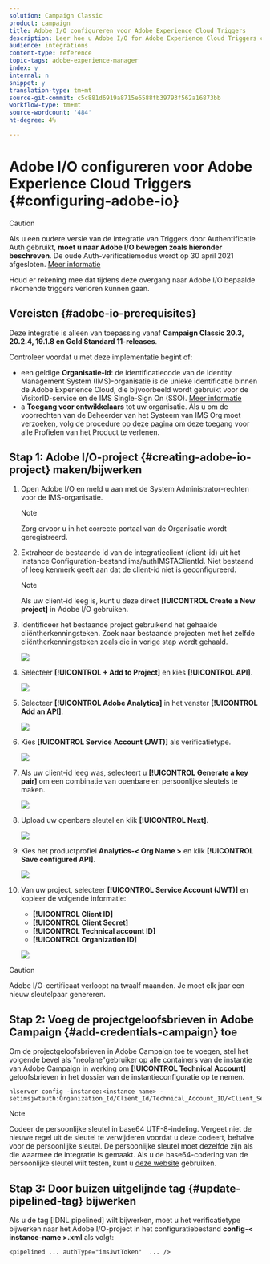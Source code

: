 ```yaml
---
solution: Campaign Classic
product: campaign
title: Adobe I/O configureren voor Adobe Experience Cloud Triggers
description: Leer hoe u Adobe I/O for Adobe Experience Cloud Triggers configureert
audience: integrations
content-type: reference
topic-tags: adobe-experience-manager
index: y
internal: n
snippet: y
translation-type: tm+mt
source-git-commit: c5c881d6919a8715e6588fb39793f562a16873bb
workflow-type: tm+mt
source-wordcount: '484'
ht-degree: 4%

---
```



# Adobe I/O configureren voor Adobe Experience Cloud Triggers {#configuring-adobe-io}

>[!CAUTION]
>
>Als u een oudere versie van de integratie van Triggers door Authentificatie Auth gebruikt, **moet u naar Adobe I/O bewegen zoals hieronder beschreven**. De oude Auth-verificatiemodus wordt op 30 april 2021 afgesloten. [Meer informatie](https://experienceleaguecommunities.adobe.com/t5/adobe-analytics-discussions/adobe-analytics-legacy-api-end-of-life-notice/td-p/385411)
>
>Houd er rekening mee dat tijdens deze overgang naar Adobe I/O bepaalde inkomende triggers verloren kunnen gaan.

## Vereisten {#adobe-io-prerequisites}

Deze integratie is alleen van toepassing vanaf **Campaign Classic 20.3, 20.2.4, 19.1.8 en Gold Standard 11-releases**.

Controleer voordat u met deze implementatie begint of:

* een geldige **Organisatie-id**: de identificatiecode van de Identity Management System (IMS)-organisatie is de unieke identificatie binnen de Adobe Experience Cloud, die bijvoorbeeld wordt gebruikt voor de VisitorID-service en de IMS Single-Sign On (SSO). [Meer informatie](https://experienceleague.adobe.com/docs/core-services/interface/manage-users-and-products/organizations.html)
* a **Toegang voor ontwikkelaars** tot uw organisatie.  Als u om de voorrechten van de Beheerder van het Systeem van IMS Org moet verzoeken, volg de procedure [op deze pagina](https://helpx.adobe.com/enterprise/admin-guide.html/enterprise/using/manage-developers.ug.html) om deze toegang voor alle Profielen van het Product te verlenen.

## Stap 1: Adobe I/O-project {#creating-adobe-io-project} maken/bijwerken

1. Open Adobe I/O en meld u aan met de System Administrator-rechten voor de IMS-organisatie.

   >[!NOTE]
   >
   > Zorg ervoor u in het correcte portaal van de Organisatie wordt geregistreerd.

1. Extraheer de bestaande id van de integratieclient (client-id) uit het Instance Configuration-bestand ims/authIMSTAClientId. Niet bestaand of leeg kenmerk geeft aan dat de client-id niet is geconfigureerd.

   >[!NOTE]
   >
   >Als uw client-id leeg is, kunt u deze direct **[!UICONTROL Create a New project]** in Adobe I/O gebruiken.

1. Identificeer het bestaande project gebruikend het gehaalde cliëntherkenningsteken. Zoek naar bestaande projecten met het zelfde cliëntherkenningsteken zoals die in vorige stap wordt gehaald.

   ![](assets/do-not-localize/adobe_io_8.png)

1. Selecteer **[!UICONTROL + Add to Project]** en kies **[!UICONTROL API]**.

   ![](assets/do-not-localize/adobe_io_1.png)

1. Selecteer **[!UICONTROL Adobe Analytics]** in het venster **[!UICONTROL Add an API]**.

   ![](assets/do-not-localize/adobe_io_2.png)

1. Kies **[!UICONTROL Service Account (JWT)]** als verificatietype.

   ![](assets/do-not-localize/adobe_io_3.png)

1. Als uw client-id leeg was, selecteert u **[!UICONTROL Generate a key pair]** om een combinatie van openbare en persoonlijke sleutels te maken.

   ![](assets/do-not-localize/adobe_io_4.png)

1. Upload uw openbare sleutel en klik **[!UICONTROL Next]**.

   ![](assets/do-not-localize/adobe_io_5.png)

1. Kies het productprofiel **Analytics-&lt; Org Name >** en klik **[!UICONTROL Save configured API]**.

   ![](assets/do-not-localize/adobe_io_6.png)

1. Van uw project, selecteer **[!UICONTROL Service Account (JWT)]** en kopieer de volgende informatie:
   * **[!UICONTROL Client ID]**
   * **[!UICONTROL Client Secret]**
   * **[!UICONTROL Technical account ID]**
   * **[!UICONTROL Organization ID]**

   ![](assets/do-not-localize/adobe_io_7.png)

>[!CAUTION]
>
>Adobe I/O-certificaat verloopt na twaalf maanden. Je moet elk jaar een nieuw sleutelpaar genereren.

## Stap 2: Voeg de projectgeloofsbrieven in Adobe Campaign {#add-credentials-campaign} toe

Om de projectgeloofsbrieven in Adobe Campaign toe te voegen, stel het volgende bevel als &quot;neolane&quot;gebruiker op alle containers van de instantie van Adobe Campaign in werking om **[!UICONTROL Technical Account]** geloofsbrieven in het dossier van de instantieconfiguratie op te nemen.

```
nlserver config -instance:<instance name> -setimsjwtauth:Organization_Id/Client_Id/Technical_Account_ID/<Client_Secret>/<Base64_encoded_Private_Key>
```

>[!NOTE]
>
>Codeer de persoonlijke sleutel in base64 UTF-8-indeling. Vergeet niet de nieuwe regel uit de sleutel te verwijderen voordat u deze codeert, behalve voor de persoonlijke sleutel. De persoonlijke sleutel moet dezelfde zijn als die waarmee de integratie is gemaakt. Als u de base64-codering van de persoonlijke sleutel wilt testen, kunt u [deze website](https://www.base64encode.org/) gebruiken.

## Stap 3: Door buizen uitgelijnde tag {#update-pipelined-tag} bijwerken

Als u de tag [!DNL pipelined] wilt bijwerken, moet u het verificatietype bijwerken naar het Adobe I/O-project in het configuratiebestand **config-&lt; instance-name >.xml** als volgt:

```
<pipelined ... authType="imsJwtToken"  ... />
```
